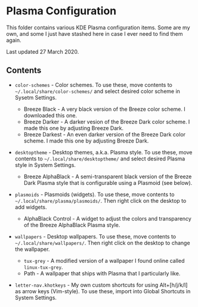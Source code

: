 # Plasma Configuration

This folder contains various KDE Plasma configuration items. Some are my own, and some I just have stashed here in case I ever need to find them again.

Last updated 27 March 2020.

## Contents

- `color-schemes` - Color schemes. To use these, move contents to `~/.local/share/color-schemes/` and select desired color scheme in Sysetm Settings.
    - Breeze Black - A very black version of the Breeze color scheme. I downloaded this one.
    - Breeze Darker - A darker vesion of the Breeze Dark color scheme. I made this one by adjusting Breeze Dark.
    - Breeze Darkest - An even darker  version of the Breeze Dark color scheme. I made this one by adjusting Breeze Dark.

- `desktoptheme` - Desktop themes, a.k.a. Plasma style. To use these, move contents to `~/.local/share/desktoptheme/` and select desired Plasma style in System Settings.
    - Breeze AlphaBlack - A semi-transparent black version of the Breeze Dark Plasma style that is configurable using a Plasmoid (see below).

- `plasmoids` - Plasmoids (widgets). To use these, move contents to `~/.local/share/plasma/plasmoids/`. Then right click on the desktop to add widgets.
    - AlphaBlack Control - A widget to adjust the colors and transparency of the Breeze AlphaBlack Plasma style.

- `wallpapers` - Desktop wallpapers. To use these, move contents to `~/.local/share/wallpapers/`. Then right click on the desktop to change the wallpaper.
    - `tux-grey` - A modified version of a wallpaper I found online called `linux-tux-grey`.
    - Path - A wallpaper that ships with Plasma that I particularly like.

- `letter-nav.khotkeys` - My own custom shortcuts for using Alt+[h/j/k/l] as arrow keys (Vim-style). To use these, import into Global Shortcuts in System Settings.
